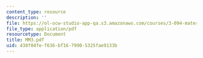 ```yaml
---
content_type: resource
description: ''
file: https://ol-ocw-studio-app-qa.s3.amazonaws.com/courses/3-094-materials-in-human-experience-spring-2004/438f04fef636bf1679905325fae9133b_MM3.pdf
file_type: application/pdf
resourcetype: Document
title: MM3.pdf
uid: 438f04fe-f636-bf16-7990-5325fae9133b
---
```

